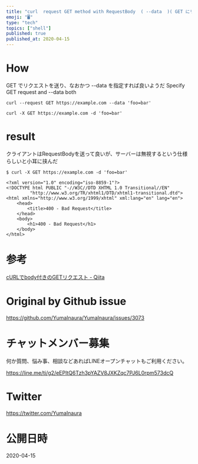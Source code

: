 ```yaml
---
title: "curl  request GET method with RequestBody  ( --data  )( GET にリクエストボディは"
emoji: "🖥"
type: "tech"
topics: ["shell"]
published: true
published_at: 2020-04-15
---
```


# How

GET でリクエストを送り、なおかつ --data を指定すれば良いようだ
Specify GET request and --data both

```
curl --request GET https://example.com --data 'foo=bar'
```

```
curl -X GET https://example.com -d 'foo=bar'
```

# result

クライアントはRequestBodyを送って良いが、サーバーは無視するという仕様らしいと小耳に挟んだ


```
$ curl -X GET https://example.com -d 'foo=bar' 

<?xml version="1.0" encoding="iso-8859-1"?>
<!DOCTYPE html PUBLIC "-//W3C//DTD XHTML 1.0 Transitional//EN"
         "http://www.w3.org/TR/xhtml1/DTD/xhtml1-transitional.dtd">
<html xmlns="http://www.w3.org/1999/xhtml" xml:lang="en" lang="en">
	<head>
		<title>400 - Bad Request</title>
	</head>
	<body>
		<h1>400 - Bad Request</h1>
	</body>
</html>
```

# 参考

[cURLでbody付きのGETリクエスト - Qiita](https://qiita.com/dozo/items/5bccf146c71bfb5921ec)

# Original by Github issue

https://github.com/YumaInaura/YumaInaura/issues/3073








<!-- Update From Qiita API -->

# チャットメンバー募集


何か質問、悩み事、相談などあればLINEオープンチャットもご利用ください。

https://line.me/ti/g2/eEPltQ6Tzh3pYAZV8JXKZqc7PJ6L0rpm573dcQ





# Twitter


https://twitter.com/YumaInaura


<!-- Update From Qiita API -->



# 公開日時

2020-04-15
